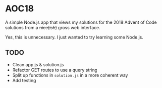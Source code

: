# AOC18

A simple Node.js app that views my solutions for the 2018 Advent of Code
solutions from a ~~nice(ish)~~ gross web interface.

Yes, this is unnecessary. I just wanted to try learning some Node.js.

## TODO

- Clean app.js & solution.js
- Refactor GET routes to use a query string
- Split up functions in `solution.js` in a more coherent way
- Add testing

